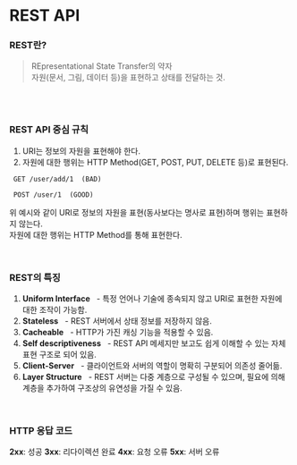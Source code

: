 # REST API

### REST란?

> REpresentational State Transfer의 약자
> <br>
> 자원(문서, 그림, 데이터 등)을 표현하고 상태를 전달하는 것.

<br>
<br>

### REST API 중심 규칙

1. URI는 정보의 자원을 표현해야 한다.
2. 자원에 대한 행위는 HTTP Method(GET, POST, PUT, DELETE 등)로 표현된다.

```
 GET /user/add/1  (BAD)
```

```
 POST /user/1  (GOOD)
```

위 예시와 같이 URI로 정보의 자원을 표현(동사보다는 명사로 표현)하며 행위는 표현하지 않는다.
<br>
자원에 대한 행위는 HTTP Method를 통해 표현한다.

<br>

### REST의 특징

1. **Uniform Interface**
   &nbsp;&nbsp;- 특정 언어나 기술에 종속되지 않고 URI로 표현한 자원에 대한 조작이 가능함.
2. **Stateless**
   &nbsp;&nbsp;- REST 서버에서 상태 정보를 저장하지 않음.
3. **Cacheable**
   &nbsp;&nbsp;- HTTP가 가진 캐싱 기능을 적용할 수 있음.
4. **Self descriptiveness**
   &nbsp;&nbsp;- REST API 메세지만 보고도 쉽게 이해할 수 있는 자체 표현 구조로 되어 있음.
5. **Client-Server**
   &nbsp;&nbsp;- 클라이언트와 서버의 역할이 명확히 구분되어 의존성 줄어듦.
6. **Layer Structure**
   &nbsp;&nbsp;- REST 서버는 다중 계층으로 구성될 수 있으며, 필요에 의해 계층을 추가하여 구조상의 유연성을 가질 수 있음.

<br>

### HTTP 응답 코드

**2xx**: 성공
**3xx**: 리다이렉션 완료
**4xx**: 요청 오류
**5xx**: 서버 오류
